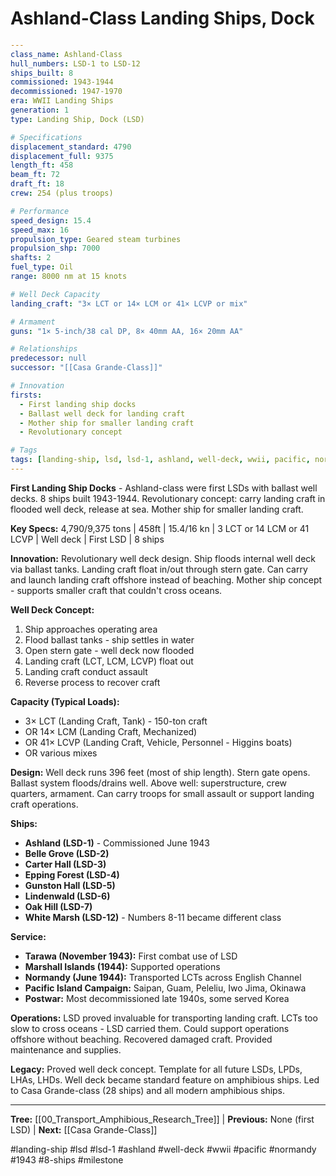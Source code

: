 # Ashland-Class Landing Ships, Dock

```yaml
---
class_name: Ashland-Class
hull_numbers: LSD-1 to LSD-12
ships_built: 8
commissioned: 1943-1944
decommissioned: 1947-1970
era: WWII Landing Ships
generation: 1
type: Landing Ship, Dock (LSD)

# Specifications
displacement_standard: 4790
displacement_full: 9375
length_ft: 458
beam_ft: 72
draft_ft: 18
crew: 254 (plus troops)

# Performance
speed_design: 15.4
speed_max: 16
propulsion_type: Geared steam turbines
propulsion_shp: 7000
shafts: 2
fuel_type: Oil
range: 8000 nm at 15 knots

# Well Deck Capacity
landing_craft: "3× LCT or 14× LCM or 41× LCVP or mix"

# Armament
guns: "1× 5-inch/38 cal DP, 8× 40mm AA, 16× 20mm AA"

# Relationships
predecessor: null
successor: "[[Casa Grande-Class]]"

# Innovation
firsts:
  - First landing ship docks
  - Ballast well deck for landing craft
  - Mother ship for smaller landing craft
  - Revolutionary concept

# Tags
tags: [landing-ship, lsd, lsd-1, ashland, well-deck, wwii, pacific, normandy, 1943, 8-ships, milestone]
---
```

**First Landing Ship Docks** - Ashland-class were first LSDs with ballast well decks. 8 ships built 1943-1944. Revolutionary concept: carry landing craft in flooded well deck, release at sea. Mother ship for smaller landing craft.

**Key Specs:** 4,790/9,375 tons | 458ft | 15.4/16 kn | 3 LCT or 14 LCM or 41 LCVP | Well deck | First LSD | 8 ships

**Innovation:** Revolutionary well deck design. Ship floods internal well deck via ballast tanks. Landing craft float in/out through stern gate. Can carry and launch landing craft offshore instead of beaching. Mother ship concept - supports smaller craft that couldn't cross oceans.

**Well Deck Concept:**
1. Ship approaches operating area
2. Flood ballast tanks - ship settles in water
3. Open stern gate - well deck now flooded
4. Landing craft (LCT, LCM, LCVP) float out
5. Landing craft conduct assault
6. Reverse process to recover craft

**Capacity (Typical Loads):**
- 3× LCT (Landing Craft, Tank) - 150-ton craft
- OR 14× LCM (Landing Craft, Mechanized)
- OR 41× LCVP (Landing Craft, Vehicle, Personnel - Higgins boats)
- OR various mixes

**Design:** Well deck runs 396 feet (most of ship length). Stern gate opens. Ballast system floods/drains well. Above well: superstructure, crew quarters, armament. Can carry troops for small assault or support landing craft operations.

**Ships:**
- **Ashland (LSD-1)** - Commissioned June 1943
- **Belle Grove (LSD-2)**
- **Carter Hall (LSD-3)**
- **Epping Forest (LSD-4)**
- **Gunston Hall (LSD-5)**
- **Lindenwald (LSD-6)**
- **Oak Hill (LSD-7)**
- **White Marsh (LSD-12)** - Numbers 8-11 became different class

**Service:**
- **Tarawa (November 1943):** First combat use of LSD
- **Marshall Islands (1944):** Supported operations
- **Normandy (June 1944):** Transported LCTs across English Channel
- **Pacific Island Campaign:** Saipan, Guam, Peleliu, Iwo Jima, Okinawa
- **Postwar:** Most decommissioned late 1940s, some served Korea

**Operations:** LSD proved invaluable for transporting landing craft. LCTs too slow to cross oceans - LSD carried them. Could support operations offshore without beaching. Recovered damaged craft. Provided maintenance and supplies.

**Legacy:** Proved well deck concept. Template for all future LSDs, LPDs, LHAs, LHDs. Well deck became standard feature on amphibious ships. Led to Casa Grande-class (28 ships) and all modern amphibious ships.

---
**Tree:** [[00_Transport_Amphibious_Research_Tree]] | **Previous:** None (first LSD) | **Next:** [[Casa Grande-Class]]

#landing-ship #lsd #lsd-1 #ashland #well-deck #wwii #pacific #normandy #1943 #8-ships #milestone
